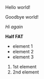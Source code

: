 Hello world!

Goodbye world!

*Hi again* 

**Half FAT**

* element 1
* element 2
* element 3

1. 1st element
2. 2nd element